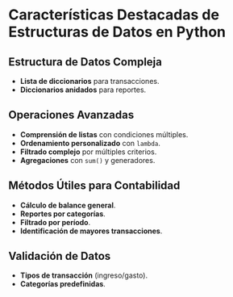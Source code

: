 # Características Destacadas de Estructuras de Datos en Python

## Estructura de Datos Compleja

- **Lista de diccionarios** para transacciones.
- **Diccionarios anidados** para reportes.

## Operaciones Avanzadas

- **Comprensión de listas** con condiciones múltiples.
- **Ordenamiento personalizado** con `lambda`.
- **Filtrado complejo** por múltiples criterios.
- **Agregaciones** con `sum()` y generadores.

## Métodos Útiles para Contabilidad

- **Cálculo de balance general**.
- **Reportes por categorías**.
- **Filtrado por período**.
- **Identificación de mayores transacciones**.

## Validación de Datos

- **Tipos de transacción** (ingreso/gasto).
- **Categorías predefinidas**.